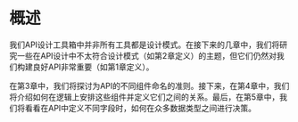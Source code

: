 # 概述

我们API设计工具箱中并非所有工具都是设计模式。在接下来的几章中，我们将研究一些在API设计中不太符合设计模式（如第2章定义）的主题，但它们仍然对我们构建良好API非常重要（如第1章定义）。

在第3章中，我们将探讨为API的不同组件命名的准则。接下来，在第4章中，我们将介绍如何在逻辑上安排这些组件并定义它们之间的关系。最后，在第5章中，我们将看看在API中定义不同字段时，如何在众多数据类型之间进行决策。